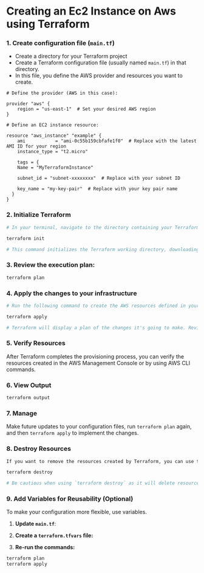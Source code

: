# Creating an Ec2 Instance on Aws using Terraform

### 1. Create configuration file (`main.tf`)

- Create a directory for your Terraform project
- Create a Terraform configuration file (usually named `main.tf`) in that directory. 
- In this file, you define the AWS provider and resources you want to create. 

```hcl
# Define the provider (AWS in this case):

provider "aws" {
    region = "us-east-1"  # Set your desired AWS region
}

# Define an EC2 instance resource:

resource "aws_instance" "example" {
    ami           = "ami-0c55b159cbfafe1f0"  # Replace with the latest AMI ID for your region
    instance_type = "t2.micro"

    tags = {
    Name = "MyTerraformInstance"

    subnet_id = "subnet-xxxxxxxx"  # Replace with your subnet ID

    key_name = "my-key-pair"  # Replace with your key pair name
  }
}
```

### 2. Initialize Terraform

```bash
# In your terminal, navigate to the directory containing your Terraform configuration files and run

terraform init

# This command initializes the Terraform working directory, downloading any necessary provider plugins.
```

### 3. Review the execution plan:

```bash
terraform plan
```

### 4. Apply the changes to your infrastructure

```bash
# Run the following command to create the AWS resources defined in your Terraform configuration:

terraform apply

# Terraform will display a plan of the changes it's going to make. Review the plan and type "yes" when prompted to apply it.
```

### 5. Verify Resources

After Terraform completes the provisioning process, you can verify the resources created in the AWS Management Console or by using AWS CLI commands.

### 6. View Output

```bash
terraform output
```

### 7. Manage

Make future updates to your configuration files, run ```terraform plan``` again, and then ```terraform apply``` to implement the changes.

### 8. Destroy Resources

```bash
If you want to remove the resources created by Terraform, you can use the following command:

terraform destroy

# Be cautious when using `terraform destroy` as it will delete resources as specified in your Terraform configuration.
```

### 9. Add Variables for Reusability (Optional)

To make your configuration more flexible, use variables.

1. **Update `main.tf`**:

2. **Create a `terraform.tfvars` file:**

3. **Re-run the commands:**
```bash
terraform plan
terraform apply
```
